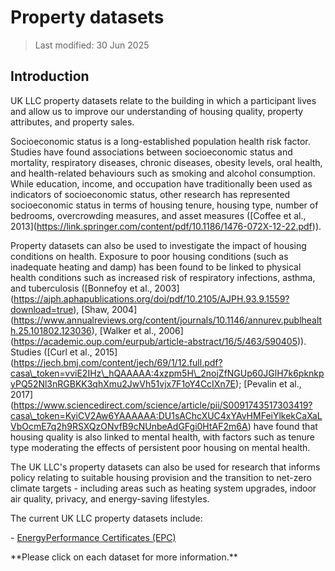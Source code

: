 # Property datasets

> Last modified: 30 Jun 2025

## Introduction

UK LLC property datasets relate to the building in which a participant lives and allow us to improve our understanding of housing quality, property attributes, and property sales.

Socioeconomic status is a long-established population health risk factor. Studies have found associations between socioeconomic status and mortality, respiratory diseases, chronic diseases, obesity levels, oral health, and health-related behaviours such as smoking and alcohol consumption. While education, income, and occupation have traditionally been used as indicators of socioeconomic status, other research has represented socioeconomic status in terms of housing tenure, housing type, number of bedrooms, overcrowding measures, and asset measures (\[Coffee et al., 2013](https://link.springer.com/content/pdf/10.1186/1476-072X-12-22.pdf)).

Property datasets can also be used to investigate the impact of housing conditions on health. Exposure to poor housing conditions (such as inadequate heating and damp) has been found to be linked to physical health conditions such as increased risk of respiratory infections, asthma, and tuberculosis (\[Bonnefoy et al., 2003](https://ajph.aphapublications.org/doi/pdf/10.2105/AJPH.93.9.1559?download=true), \[Shaw, 2004](https://www.annualreviews.org/content/journals/10.1146/annurev.publhealth.25.101802.123036), \[Walker et al., 2006](https://academic.oup.com/eurpub/article-abstract/16/5/463/590405)). Studies (\[Curl et al., 2015](https://jech.bmj.com/content/jech/69/1/12.full.pdf?casa\_token=vviE2IHz\_hQAAAAA:4xzpm5H\_2nojZfNGUp60JGlH7k6pknkpyPQ52Nl3nRGBKK3qhXmu2JwVh51vjx7F1oY4CcIXn7E); \[Pevalin et al., 2017](https://www.sciencedirect.com/science/article/pii/S0091743517303419?casa\_token=KyiCV2Aw6YAAAAAA:DU1sAChcXUC4xYAvHMFeiYlkekCaXaLVbOcmE7q2h9RSXQzONvfB9cNUnbeAdGFgi0HtAF2m6A) have found that housing quality is also linked to mental health, with factors such as tenure type moderating the effects of persistent poor housing on mental health.

The UK LLC's property datasets can also be used for research that informs policy relating to suitable housing provision and the transition to net-zero climate targets - including areas such as heating system upgrades, indoor air quality, privacy, and energy-saving lifestyles.

The current UK LLC property datasets include:

\- [EnergyPerformance Certificates (EPC)](../property_datasets/EPC.md)

\*\*Please click on each dataset for more information.\*\*



